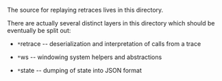 The source for replaying retraces lives in this directory.

There are actually several distinct layers in this directory which should be eventually be split out:

 - `*`retrace -- deserialization and interpretation of calls from a trace

 - `*`ws -- windowing system helpers and abstractions

 - `*`state -- dumping of state into JSON format
